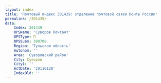 ```yaml
---
layout: index
title: 'Почтовый индекс 301439: отделение почтовой связи Почты России'
permalink: /301439/
data:
    Index: 301439
    OPSName: 'Суворов Почтамт'
    OPSType: П
    OPSSubm: 300700
    Region: 'Тульская область'
    Autonom: ''
    Area: 'Суворовский район'
    City: Суворов
    City1: ''
    ActDate: '20110128'
    IndexOld: ''
---
```

